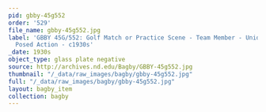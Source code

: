 ```yaml
---
pid: gbby-45g552
order: '529'
file_name: gbby-45g552.jpg
label: 'GBBY 45G/552: Golf Match or Practice Scene - Team Member - Unidentified -
  Posed Action - c1930s'
_date: 1930s
object_type: glass plate negative
source: http://archives.nd.edu/Bagby/GBBY-45g552.jpg
thumbnail: "/_data/raw_images/bagby/gbby-45g552.jpg"
full: "/_data/raw_images/bagby/gbby-45g552.jpg"
layout: bagby_item
collection: bagby
---
```

